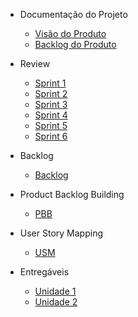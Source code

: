 - Documentação do Projeto

  - [Visão do Produto](./wiki/visaoProduto.md)
  - [Backlog do Produto](./wiki/backlogProduto.md)

- Review

  - [Sprint 1](./wiki/sprint01.md)
  - [Sprint 2](./wiki/sprint02.md)
  - [Sprint 3](./wiki/sprint03.md)
  - [Sprint 4](./wiki/sprint04.md)
  - [Sprint 5](./wiki/sprint05.md)
  - [Sprint 6](./wiki/sprint06.md)

- Backlog

  - [Backlog](./wiki/backlog.md)

- Product Backlog Building

  - [PBB](./wiki/pbb.md)

- User Story Mapping

  - [USM](./wiki/usm.md)

- Entregáveis
  - [Unidade 1](./wiki/unidade1.md)
  - [Unidade 2](./wiki/unidade2.md)
